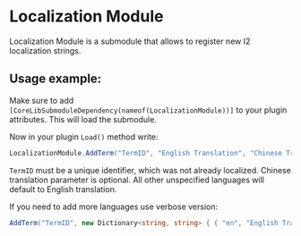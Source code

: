 # Localization Module
Localization Module is a submodule that allows to register new I2 localization strings.

## Usage example:
Make sure to add `[CoreLibSubmoduleDependency(nameof(LocalizationModule))]` to your plugin attributes. This will load the submodule.

Now in your plugin `Load()` method write:
```cs
LocalizationModule.AddTerm("TermID", "English Translation", "Chinese Translation");
```
`TermID` must be a unique identifier, which was not already localized. Chinese translation parameter is optional. All other unspecified languages will default to English translation.

If you need to add more languages use verbose version:
```cs
AddTerm("TermID", new Dictionary<string, string> { { "en", "English Translation" }, { "zh-CN", "Chinese Translation" }, /*...*/ });
```
